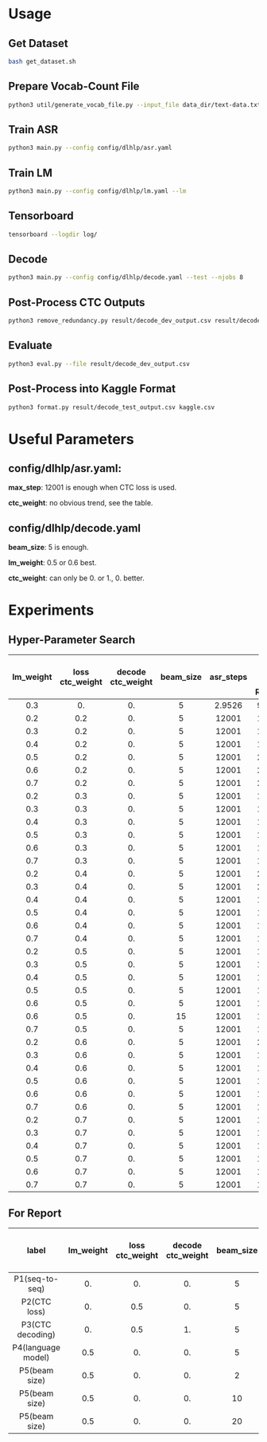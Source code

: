 # Usage

## Get Dataset
```bash
bash get_dataset.sh
```

## Prepare Vocab-Count File
```bash
python3 util/generate_vocab_file.py --input_file data_dir/text-data.txt --mode character --output_file vocab.txt
```

## Train ASR
```bash
python3 main.py --config config/dlhlp/asr.yaml
```

## Train LM
```bash
python3 main.py --config config/dlhlp/lm.yaml --lm
```

## Tensorboard
```bash
tensorboard --logdir log/
```

## Decode
```bash
python3 main.py --config config/dlhlp/decode.yaml --test --njobs 8
```

## Post-Process CTC Outputs
```bash
python3 remove_redundancy.py result/decode_dev_output.csv result/decode_dev_output.csv
```

## Evaluate
```bash
python3 eval.py --file result/decode_dev_output.csv
```

## Post-Process into Kaggle Format
```bash
python3 format.py result/decode_test_output.csv kaggle.csv
```

# Useful Parameters

## config/dlhlp/asr.yaml: 
**max\_step**: 12001 is enough when CTC loss is used.

**ctc\_weight**: no obvious trend, see the table.

## config/dlhlp/decode.yaml
**beam\_size**: 5 is enough.

**lm\_weight**: 0.5 or 0.6 best.

**ctc\_weight**: can only be 0. or 1., 0. better.

# Experiments
## Hyper-Parameter Search
lm\_weight | loss ctc\_weight | decode ctc\_weight | beam\_size | asr\_steps | **Dev. Char Error Rate(\%)** | **Dev. Word Error Rate(\%)** | **Kaggle Score**
:---------:|:----------------:|:------------------:|:----------:|:----------:|:----------------------------:|:---------------------------:|:----------------:
0.3|0.|0.|5|2.9526|9.2290|1.754
0.2|0.2|0.|5|12001|1.9519|6.4261|
0.3|0.2|0.|5|12001|1.8465|6.0594|
0.4|0.2|0.|5|12001|1.8061|5.8850|1.128
0.5|0.2|0.|5|12001|2.0416|5.9126|
0.6|0.2|0.|5|12001|2.0308|5.8646|
0.7|0.2|0.|5|12001|2.1395|5.8917|
0.2|0.3|0.|5|12001|1.9557|6.4956|
0.3|0.3|0.|5|12001|1.8979|6.2687|
0.4|0.3|0.|5|12001|1.8434|6.0769|1.072
0.5|0.3|0.|5|12001|1.8143|5.9136|1.042
0.6|0.3|0.|5|12001|1.7649|5.7494|1.034
0.7|0.3|0.|5|12001|1.7956|5.7066|
0.2|0.4|0.|5|12001|2.0736|6.8996|
0.3|0.4|0.|5|12001|2.0127|6.6556|
0.4|0.4|0.|5|12001|1.9258|6.3759|
0.5|0.4|0.|5|12001|1.8962|6.2124|
0.6|0.4|0.|5|12001|1.8685|6.0905|
0.7|0.4|0.|5|12001|1.9346|6.0758|
0.2|0.5|0.|5|12001|1.9508|6.5784|
0.3|0.5|0.|5|12001|1.8733|6.3137|1.082
0.4|0.5|0.|5|12001|1.7965|6.0639|
0.5|0.5|0.|5|12001|1.7292|5.8467|1.038
0.6|0.5|0.|5|12001|1.6838|5.6423|1.004
0.6|0.5|0.|15|12001|1.6838|5.6308|
0.7|0.5|0.|5|12001|1.6646|5.5716|1.218
0.2|0.6|0.|5|12001|2.0172|6.6447|
0.3|0.6|0.|5|12001|1.9312|6.3307|
0.4|0.6|0.|5|12001|1.8886|6.1447|
0.5|0.6|0.|5|12001|1.8311|5.9237|
0.6|0.6|0.|5|12001|1.8759|5.9268|
0.7|0.6|0.|5|12001|1.8606|5.8207|
0.2|0.7|0.|5|12001|1.9615|6.5334|
0.3|0.7|0.|5|12001|1.9122|6.3535|
0.4|0.7|0.|5|12001|1.8907|6.1789|
0.5|0.7|0.|5|12001|1.8232|5.9312|
0.6|0.7|0.|5|12001|1.8664|5.8569|
0.7|0.7|0.|5|12001|1.9448|5.9521|

## For Report
label | lm\_weight | loss ctc\_weight | decode ctc\_weight | beam\_size | **Dev. Char Error Rate(\%)** | **Dev. Word Error Rate(\%)** | **Kaggle Score**
:----:|:----------:|:----------------:|:------------------:|:----------:|:----------------------------:|:---------------------------:|:----------------:
P1(seq-to-seq)|0.|0.|0.|5|3.4286|11.0433|2.088
P2(CTC loss)|0.|0.5|0.|5|2.1502|7.3091|1.242
P3(CTC decoding)|0.|0.5|1.|5|2.7122|9.4719|1.502
P4(language model)|0.5|0.|0.|5|3.0082|8.977|
P5(beam size)|0.5|0.|0.|2|3.1396|9.3498|1.856
P5(beam size)|0.5|0.|0.|10|3.0082|8.9777|1.790
P5(beam size)|0.5|0.|0.|20|3.1768|9.0589|1.788
